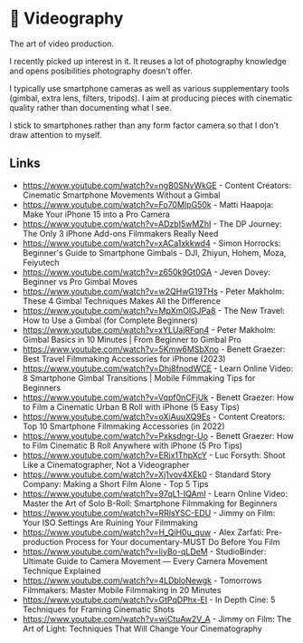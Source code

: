 # 🎥 Videography

The art of video production.

I recently picked up interest in it. It reuses a lot of photography knowledge and opens posibilities photography doesn't offer.

I typically use smartphone cameras as well as various supplementary tools (gimbal, extra lens, filters, tripods). I aim at producing pieces with cinematic quality rather than documenting what I see.

I stick to smartphones rather than any form factor camera so that I don't draw attention to myself.

## Links

- https://www.youtube.com/watch?v=ngB0SNvWkGE - Content Creators: Cinematic Smartphone Movements Without a Gimbal
- https://www.youtube.com/watch?v=Fo70MIpG50k - Matti Haapoja: Make Your iPhone 15 into a Pro Camera
- https://www.youtube.com/watch?v=ADzbI5wMZhI - The DP Journey: The Only 3 iPhone Add-ons Filmmakers Really Need
- https://www.youtube.com/watch?v=xACa1xkkwd4 - Simon Horrocks: Beginner's Guide to Smartphone Gimbals - DJI, Zhiyun, Hohem, Moza, Feiyutech
- https://www.youtube.com/watch?v=z650k9Gt0GA - Jeven Dovey: Beginner vs Pro Gimbal Moves
- https://www.youtube.com/watch?v=w2QHwG19THs - Peter Makholm: These 4 Gimbal Techniques Makes All the Difference
- https://www.youtube.com/watch?v=MpXmOlGJPa8 - The New Travel: How to Use a Gimbal (for Complete Beginners)
- https://www.youtube.com/watch?v=xYLUajRFqn4 - Peter Makholm: Gimbal Basics in 10 Minutes | From Beginner to Gimbal Pro
- https://www.youtube.com/watch?v=5Kmw6MSbXno - Benett Graezer: Best Travel Filmmaking Accessories for iPhone (2023)
- https://www.youtube.com/watch?v=Dhj8fnodWCE - Learn Online Video: 8 Smartphone Gimbal Transitions | Mobile Filmmaking Tips for Beginners
- https://www.youtube.com/watch?v=Vqpf0nCFjUk - Benett Graezer: How to Film a Cinematic Urban B Roll with iPhone (5 Easy Tips)
- https://www.youtube.com/watch?v=oXiAuuXQ9Es - Content Creators: Top 10 Smartphone Filmmaking Accessories (in 2022)
- https://www.youtube.com/watch?v=Pxksdngr-Uo - Benett Graezer: How to Film Cinematic B Roll Anywhere with iPhone (5 Pro Tips)
- https://www.youtube.com/watch?v=ERjx1ThpXcY - Luc Forsyth: Shoot Like a Cinematographer, Not a Videographer
- https://www.youtube.com/watch?v=Xj1vov4XEk0 - Standard Story Company: Making a Short Film Alone - Top 5 Tips
- https://www.youtube.com/watch?v=97qL1-IQAmI - Learn Online Video: Master the Art of Solo B-Roll: Smartphone Filmmaking for Beginners
- https://www.youtube.com/watch?v=RRIsYSC-EDU - Jimmy on Film: Your ISO Settings Are Ruining Your Filmmaking
- https://www.youtube.com/watch?v=H_QiH0u_quw - Alex Zarfati: Pre-production Process for Your documentary-MUST Do Before You Film
- https://www.youtube.com/watch?v=IiyBo-qLDeM - StudioBinder: Ultimate Guide to Camera Movement — Every Camera Movement Technique Explained
- https://www.youtube.com/watch?v=4LDbloNewgk - Tomorrows Filmmakers: Master Mobile Filmmaking in 20 Minutes
- https://www.youtube.com/watch?v=GtPqDPhx-EI - In Depth Cine: 5 Techniques for Framing Cinematic Shots
- https://www.youtube.com/watch?v=wjCtuAw2V_A - Jimmy on Film: The Art of Light: Techniques That Will Change Your Cinematography
